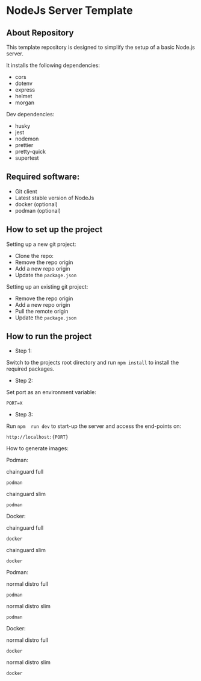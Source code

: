# NodeJs Server Template

## About Repository

This template repository is designed to simplify the setup of a basic Node.js server.

It installs the following dependencies:

- cors
- dotenv
- express
- helmet
- morgan

Dev dependencies:

- husky
- jest
- nodemon
- prettier
- pretty-quick
- supertest

## Required software:

- Git client
- Latest stable version of NodeJs
- docker (optional)
- podman (optional)

## How to set up the project

Setting up a new git project:

- Clone the repo:
- Remove the repo origin
- Add a new repo origin
- Update the `package.json`

Setting up an existing git project:

- Remove the repo origin
- Add a new repo origin
- Pull the remote origin
- Update the `package.json`

## How to run the project

- Step 1:

Switch to the projects root directory and run `npm install` to install the required packages.

- Step 2:

Set port as an environment variable:

```
PORT=X
```

- Step 3:

Run `npm  run dev` to start-up the server and access the end-points on:

```
http://localhost:{PORT}
```

How to generate images:

Podman:

chainguard full

```
podman
```

chainguard slim

```
podman
```

Docker:

chainguard full

```
docker
```

chainguard slim

```
docker
```

Podman:

normal distro full

```
podman
```

normal distro slim

```
podman
```

Docker:

normal distro full

```
docker
```

normal distro slim

```
docker
```
